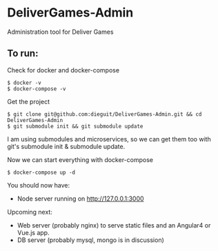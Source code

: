 # DeliverGames-Admin
Administration tool for Deliver Games

## To run:
Check for docker and docker-compose
```{r, engine='bash', count_lines}
$ docker -v
$ docker-compose -v
```

Get the project
```{r, engine='bash', count_lines}
$ git clone git@github.com:dieguit/DeliverGames-Admin.git && cd DeliverGames-Admin
$ git submodule init && git submodule update
```
I am using submodules and microservices, so we can get them too with git's submodule init & submodule update.

Now we can start everything with docker-compose
```{r, engine='bash', count_lines}
$ docker-compose up -d
```
You should now have:
* Node server running on http://127.0.0.1:3000 

Upcoming next:
* Web server (probably nginx) to serve static files and an Angular4 or Vue.js app.
* DB server (probably mysql, mongo is in discussion)

